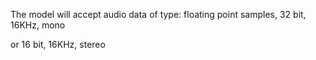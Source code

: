 

The model will accept audio data of type: floating point samples, 32 bit, 16KHz, mono

or 16 bit, 16KHz, stereo
